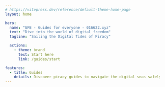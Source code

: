 ```yaml
---
# https://vitepress.dev/reference/default-theme-home-page
layout: home

hero:
  name: "GFE - Guides for everyone - 016622.xyz"
  text: "Dive into the world of digital freedom"
  tagline: "Sailing the Digital Tides of Piracy"

  actions:
    - theme: brand
      text: Start here
      link: /guides/start

features:
  - title: Guides
    details: Discover piracy guides to navigate the digital seas safely and easy.
---
```

